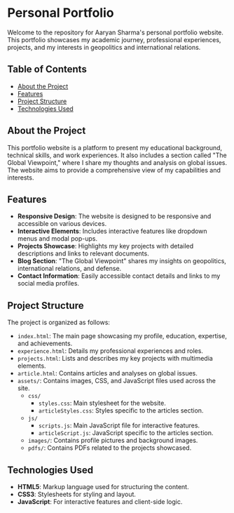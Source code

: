 # Personal Portfolio

Welcome to the repository for Aaryan Sharma's personal portfolio website. This portfolio showcases my academic journey, professional experiences, projects, and my interests in geopolitics and international relations.

## Table of Contents

- [About the Project](#about-the-project)
- [Features](#features)
- [Project Structure](#project-structure)
- [Technologies Used](#technologies-used)

## About the Project

This portfolio website is a platform to present my educational background, technical skills, and work experiences. It also includes a section called "The Global Viewpoint," where I share my thoughts and analysis on global issues. The website aims to provide a comprehensive view of my capabilities and interests.

## Features

- **Responsive Design**: The website is designed to be responsive and accessible on various devices.
- **Interactive Elements**: Includes interactive features like dropdown menus and modal pop-ups.
- **Projects Showcase**: Highlights my key projects with detailed descriptions and links to relevant documents.
- **Blog Section**: "The Global Viewpoint" shares my insights on geopolitics, international relations, and defense.
- **Contact Information**: Easily accessible contact details and links to my social media profiles.

## Project Structure

The project is organized as follows:

- `index.html`: The main page showcasing my profile, education, expertise, and achievements.
- `experience.html`: Details my professional experiences and roles.
- `projects.html`: Lists and describes my key projects with multimedia elements.
- `article.html`: Contains articles and analyses on global issues.
- `assets/`: Contains images, CSS, and JavaScript files used across the site.
  - `css/`
    - `styles.css`: Main stylesheet for the website.
    - `articleStyles.css`: Styles specific to the articles section.
  - `js/`
    - `scripts.js`: Main JavaScript file for interactive features.
    - `articleScript.js`: JavaScript specific to the articles section.
  - `images/`: Contains profile pictures and background images.
  - `pdfs/`: Contains PDFs related to the projects showcased.

## Technologies Used

- **HTML5**: Markup language used for structuring the content.
- **CSS3**: Stylesheets for styling and layout.
- **JavaScript**: For interactive features and client-side logic.
